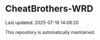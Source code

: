# CheatBrothers-WRD

Last updated: 2025-07-16 14:08:20

This repository is automatically maintained.
